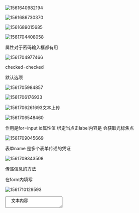 ![1561640982194](C:\Users\Mr.Chen\AppData\Roaming\Typora\typora-user-images\1561640982194.png)

![1561686730370](C:\Users\Mr.Chen\AppData\Roaming\Typora\typora-user-images\1561686730370.png)

![1561689015685](C:\Users\Mr.Chen\AppData\Roaming\Typora\typora-user-images\1561689015685.png)

![1561704408058](C:\Users\Mr.Chen\AppData\Roaming\Typora\typora-user-images\1561704408058.png)

属性对于密码输入框都有用

![1561704977466](C:\Users\Mr.Chen\AppData\Roaming\Typora\typora-user-images\1561704977466.png)

checked=checked

 默认选项

![1561705984857](C:\Users\Mr.Chen\AppData\Roaming\Typora\typora-user-images\1561705984857.png)

![1561706176933](C:\Users\Mr.Chen\AppData\Roaming\Typora\typora-user-images\1561706176933.png)

![1561706261693](C:\Users\Mr.Chen\AppData\Roaming\Typora\typora-user-images\1561706261693.png)文本上传

![1561706548460](C:\Users\Mr.Chen\AppData\Roaming\Typora\typora-user-images\1561707855136.png)

作用是for=input id属性值 绑定当点击label内容是 会获取光标焦点

![1561709045669](C:\Users\Mr.Chen\AppData\Roaming\Typora\typora-user-images\1561709045669.png)

表单name 是多个表单传递的凭证

![1561709343508](C:\Users\Mr.Chen\AppData\Roaming\Typora\typora-user-images\1561709343508.png)

传递信息的方法

在form内填写

![1561710129593](C:\Users\Mr.Chen\AppData\Roaming\Typora\typora-user-images\1561710129593.png)

<textarea cols="每行中的字符数" rows="显示的行数">
  文本内容
</textarea>